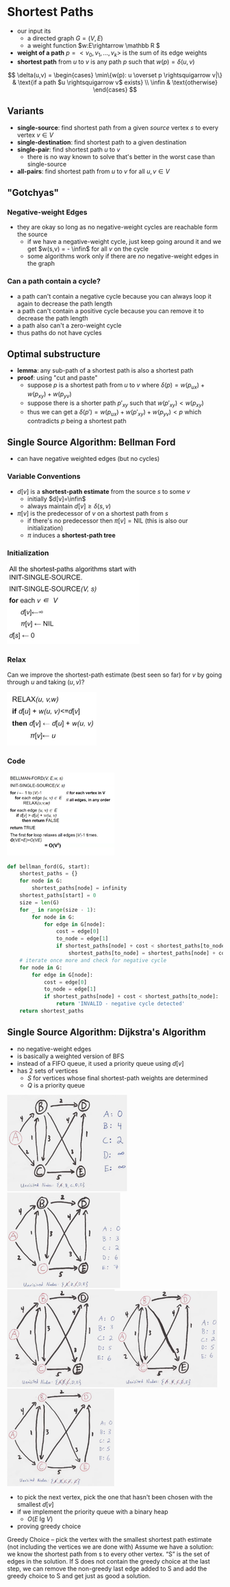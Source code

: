 # Shortest Paths

- our input its
  - a directed graph $G=(V,E)$
  - a weight function $w:E\rightarrow \mathbb R $
- **weight of a path** $p=<v_0,v_1,...,v_k>$ is the sum of its edge weights
- **shortest path** from $u$ to $v$ is any path $p$ such that $w(p) = \delta(u,v)$

$$
\delta(u,v) = \begin{cases}
\min\{w(p): u \overset p \rightsquigarrow v|\} & \text{if a path $u \rightsquigarrow v$ exists} \\
\infin & \text{otherwise}
\end{cases}
$$

## Variants

- **single-source**: find shortest path from a given *source* vertex $s$ to every vertex $v\in V$
- **single-destination**: find shortest path to a given destination
- **single-pair**: find shortest path $u$ to $v$
  - there is no way known to solve that's better in the worst case than single-source
- **all-pairs**: find shortest path from $u$ to $v$ for all $u,v \in V$

## "Gotchyas"

### Negative-weight Edges

- they are okay so long as no negative-weight cycles are reachable form the source
  - if we have a negative-weight cycle, just keep going around it and we get $w(s,v) = - \infin$ for all $v$​ on the cycle
  - some algorithms work only if there are *no* negative-weight edges in the graph

### Can a path contain a cycle?

- a path can't contain a negative cycle because you can always loop it again to decrease the path length
- a path can't contain a positive cycle because you can remove it to decrease the path length 
- a path also can't a zero-weight cycle
- thus paths do not have cycles

## Optimal substructure

- **lemma**: any sub-path of a shortest path is also a shortest path
- **proof**: using "cut and paste"
  - suppose $p$ is a shortest path from $u$ to $v$ where $\delta(p) = w(p_{ux})+w(p_{xy})+w(p_{yv})$
  - suppose there is a shorter path $p'_{xy}$ such that $w(p'_{xy})<w(p_{xy})$
  - thus we can get a $\delta(p') = w(p_{ux})+w(p'_{xy})+w(p_{yv}) < p$ which contradicts $p$ being a shortest path

## Single Source Algorithm: Bellman Ford

- can have negative weighted edges (but no cycles)

### Variable Conventions

- $d[v]$ is a **shortest-path estimate** from the source $s$ to some $v$
  - initially $d[v]=\infin$ 
  - always maintain $d[v] \ge \delta(s, v)$
- $\pi[v]$ is the predecessor of $v$ on a shortest path from $s$
  - if there's no predecessor then $\pi[v] = \text{NIL}$ (this is also our initialization)
  - $\pi$ induces a **shortest-path tree**

### Initialization

<img src="images/image-20240429090551791.png" alt="image-20240429090551791" style="zoom:50%;" />

### Relax

Can we improve the shortest-path estimate (best seen so far) for $v$ by going through $u$ and taking $(u, v)$?

<img src="images/image-20240429091702745.png" alt="image-20240429091702745" style="zoom:50%;" />

### Code

<img src="images/image-20240429091437481.png" alt="image-20240429091437481" style="zoom:50%;" />

```py
def bellman_ford(G, start):
    shortest_paths = {}
    for node in G:
        shortest_paths[node] = infinity
    shortest_paths[start] = 0
    size = len(G)
    for _ in range(size - 1):
        for node in G:
            for edge in G[node]:
                cost = edge[0]
                to_node = edge[1]
                if shortest_paths[node] + cost < shortest_paths[to_node]:
                    shortest_paths[to_node] = shortest_paths[node] + cost
    # iterate once more and check for negative cycle
    for node in G:
        for edge in G[node]:
            cost = edge[0]
            to_node = edge[1]
            if shortest_paths[node] + cost < shortest_paths[to_node]:
                return 'INVALID - negative cycle detected'
    return shortest_paths
```

## Single Source Algorithm: Dijkstra's Algorithm

- no negative-weight edges
- is basically a weighted version of BFS
- instead of a FIFO queue, it used a priority queue using $d[v]$​ 
- has 2 sets of vertices
  - $S$ for vertices whose final shortest-path weights are determined
  - $Q$ is a priority queue

<img src="images/image-20240429092740701.png" alt="image-20240429092740701" style="zoom: 33%;" /><img src="images/image-20240429092929825.png" alt="image-20240429092929825" style="zoom:33%;" /><img src="images/image-20240429092804170.png" alt="image-20240429092804170" style="zoom:33%;" /><img src="images/image-20240429092851071.png" alt="image-20240429092851071" style="zoom:33%;" /><img src="images/image-20240429092903635.png" alt="image-20240429092903635" style="zoom:33%;" />

- to pick the next vertex, pick the one that hasn't been chosen with the smallest $d[v]$​ 
- if we implement the priority queue with a binary heap
  - $O(E\text{ lg } V)$
- proving greedy choice

Greedy Choice – pick the vertex with the smallest shortest path estimate (not including the vertices we are done with)
Assume we have a solution: we know the shortest path from s to every other vertex. “S” is the set of edges in the solution. If S does not contain the greedy choice at the last step, we can remove the non-greedy last edge added to S and add the greedy choice to S and get just as good a solution.